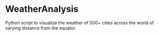 # WeatherAnalysis
Python script to visualize the weather of 500+ cities across the world of varying distance from the equator.

